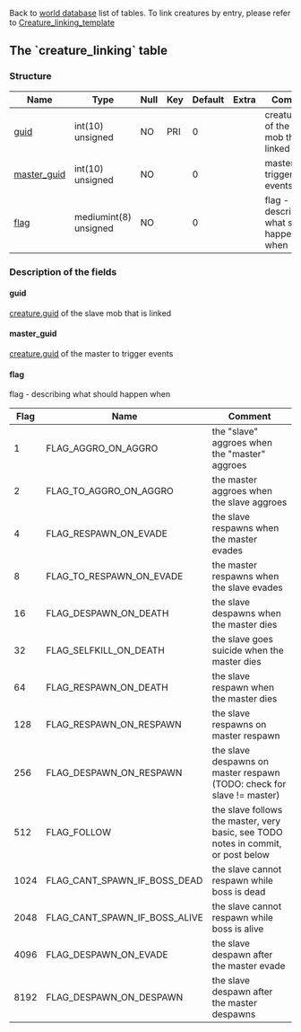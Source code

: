 Back to [world database](mangosdb_struct) list of tables.
To link creatures by entry, please refer to [Creature\_linking\_template](Creature_linking_template)

The \`creature\_linking\` table
-------------------------------

### Structure

| **Name**                                     | **Type**              | **Null** | **Key** | **Default** | **Extra** | **Comment**                                   |
|----------------------------------------------|-----------------------|----------|---------|-------------|-----------|-----------------------------------------------|
| [guid](Creature_linking#guid)                | int(10) unsigned      | NO       | PRI     | 0           |           | creature.guid of the slave mob that is linked |
| [master\_guid](Creature_linking#master_guid) | int(10) unsigned      | NO       |         | 0           |           | master to trigger events                      |
| [flag](Creature_linking#flag)                | mediumint(8) unsigned | NO       |         | 0           |           | flag - describing what should happen when     |

### Description of the fields

#### guid

[creature.guid](creature#guid) of the slave mob that is linked

#### master\_guid

[creature.guid](creature#guid) of the master to trigger events

#### flag

flag - describing what should happen when

| Flag | Name                          | Comment                                                                           |
| ---- | ----------------------------- | --------------------------------------------------------------------------------- |
| 1    | FLAG_AGGRO_ON_AGGRO           | the &quot;slave&quot; aggroes when the &quot;master&quot; aggroes                 |
| 2    | FLAG_TO_AGGRO_ON_AGGRO        | the master aggroes when the slave aggroes                                         |
| 4    | FLAG_RESPAWN_ON_EVADE         | the slave respawns when the master evades                                         |
| 8    | FLAG_TO_RESPAWN_ON_EVADE      | the master respawns when the slave evades                                         |
| 16   | FLAG_DESPAWN_ON_DEATH         | the slave despawns when the master dies                                           |
| 32   | FLAG_SELFKILL_ON_DEATH        | the slave goes suicide when the master dies                                       |
| 64   | FLAG_RESPAWN_ON_DEATH         | the slave respawn when the master dies                                            |
| 128  | FLAG_RESPAWN_ON_RESPAWN       | the slave respawns on master respawn                                              |
| 256  | FLAG_DESPAWN_ON_RESPAWN       | the slave despawns on master respawn (TODO: check for slave != master)            |
| 512  | FLAG_FOLLOW                   | the slave follows the master, very basic, see TODO notes in commit, or post below |
| 1024 | FLAG_CANT_SPAWN_IF_BOSS_DEAD  | the slave cannot respawn while boss is dead                                       |
| 2048 | FLAG_CANT_SPAWN_IF_BOSS_ALIVE | the slave cannot respawn while boss is alive                                      |
| 4096 | FLAG_DESPAWN_ON_EVADE         | the slave despawn after the master evade                                          |
| 8192 | FLAG_DESPAWN_ON_DESPAWN       | the slave despawn after the master despawns                                       |
